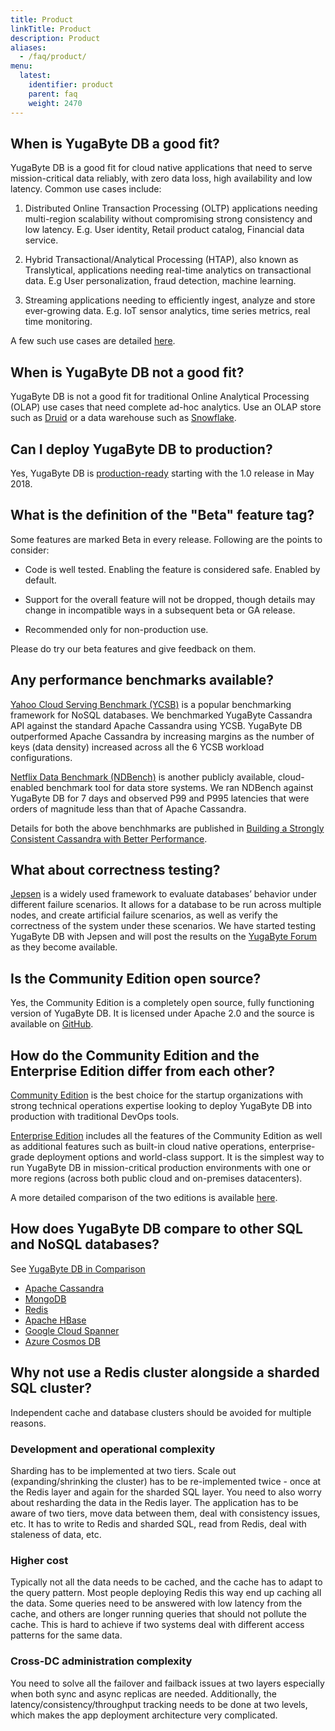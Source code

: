 ```yaml
---
title: Product
linkTitle: Product
description: Product
aliases:
  - /faq/product/
menu:
  latest:
    identifier: product
    parent: faq
    weight: 2470
---
```


## When is YugaByte DB a good fit?

YugaByte DB is a good fit for cloud native applications that need to serve mission-critical data reliably, with zero data loss, high availability and low latency. Common use cases include:

1. Distributed Online Transaction Processing (OLTP) applications needing multi-region scalability without compromising strong consistency and low latency. E.g. User identity, Retail product catalog, Financial data service.

2. Hybrid Transactional/Analytical Processing (HTAP), also known as Translytical, applications needing real-time analytics on transactional data. E.g User personalization, fraud detection, machine learning.

3. Streaming applications needing to efficiently ingest, analyze and store ever-growing data. E.g. IoT sensor analytics, time series metrics, real time monitoring.

A few such use cases are detailed [here](https://www.yugabyte.com/solutions/).

## When is YugaByte DB not a good fit?

YugaByte DB is not a good fit for traditional Online Analytical Processing (OLAP) use cases that need complete ad-hoc analytics. Use an OLAP store such as [Druid](http://druid.io/druid.html) or a data warehouse such as [Snowflake](https://www.snowflake.net/).

## Can I deploy YugaByte DB to production?

Yes, YugaByte DB is [production-ready](https://blog.yugabyte.com/announcing-yugabyte-db-1-0-f6e543d3a92b) starting with the 1.0 release in May 2018.

## What is the definition of the "Beta" feature tag?

Some features are marked Beta in every release. Following are the points to consider:

- Code is well tested. Enabling the feature is considered safe. Enabled by default.

- Support for the overall feature will not be dropped, though details may change in incompatible ways in a subsequent beta or GA release. 

- Recommended only for non-production use.

Please do try our beta features and give feedback on them.

## Any performance benchmarks available?

[Yahoo Cloud Serving Benchmark (YCSB)](https://github.com/brianfrankcooper/YCSB/wiki) is a popular benchmarking framework for NoSQL databases. We benchmarked YugaByte Cassandra API against the standard Apache Cassandra using YCSB. YugaByte DB outperformed Apache Cassandra by increasing margins as the number of keys (data density) increased across all the 6 YCSB workload configurations. 

[Netflix Data Benchmark (NDBench)](https://github.com/Netflix/ndbench) is another publicly available, cloud-enabled benchmark tool for data store systems. We ran NDBench against YugaByte DB for 7 days and observed P99 and P995 latencies that were orders of magnitude less than that of Apache Cassandra. 

Details for both the above benchhmarks are published in [Building a Strongly Consistent Cassandra with Better Performance](https://blog.yugabyte.com/building-a-strongly-consistent-cassandra-with-better-performance-aa96b1ab51d6).

## What about correctness testing?

[Jepsen](https://jepsen.io/) is a widely used framework to evaluate databases’ behavior under different failure scenarios. It allows for a database to be run across multiple nodes, and create artificial failure scenarios, as well as verify the correctness of the system under these scenarios. We have started testing YugaByte DB with Jepsen and will post the results on the [YugaByte Forum](https://forum.yugabyte.com/t/validating-yugabyte-db-with-jepsen/73) as they become available.

## Is the Community Edition open source?

Yes, the Community Edition is a completely open source, fully functioning version of YugaByte DB. It is licensed under Apache 2.0 and the source is available on [GitHub](https://github.com/yugabyte/yugabyte-db).

## How do the Community Edition and the Enterprise Edition differ from each other?

[Community Edition](/quick-start/) is the best choice for the startup organizations with strong technical operations expertise looking to deploy YugaByte DB into production with traditional DevOps tools. 

[Enterprise Edition](/deploy/enterprise-edition/) includes all the features of the Community Edition as well as additional features such as built-in cloud native operations, enterprise-grade deployment options and world-class support. It is the simplest way to run YugaByte DB in mission-critical production environments with one or more regions (across both public cloud and on-premises datacenters).

A more detailed comparison of the two editions is available [here](https://www.yugabyte.com/product/compare/).

## How does YugaByte DB compare to other SQL and NoSQL databases?

See [YugaByte DB in Comparison](/comparisons/)

- [Apache Cassandra](/comparisons/cassandra/)
- [MongoDB](/comparisons/mongodb/)
- [Redis](/comparisons/redis/)
- [Apache HBase](/comparisons/hbase/)
- [Google Cloud Spanner](/comparisons/google-spanner/)
- [Azure Cosmos DB](/comparisons/azure-cosmos/)

## Why not use a Redis cluster alongside a sharded SQL cluster?

Independent cache and database clusters should be avoided for multiple reasons.

### Development and operational complexity

Sharding has to be implemented at two tiers. Scale out (expanding/shrinking the cluster) has to be re-implemented twice - once at the Redis layer and again for the sharded SQL layer. You need to also worry about resharding the data in the Redis layer. The application has to be aware of two tiers, move data between them, deal with consistency issues, etc. It has to write to Redis and sharded SQL, read from Redis, deal with staleness of data, etc.

### Higher cost

Typically not all the data needs to be cached, and the cache has to adapt to the query pattern. Most people deploying Redis this way end up caching all the data. Some queries need to be answered with low latency from the cache, and others are longer running queries that should not pollute the cache. This is hard to achieve if two systems deal with different access patterns for the same data.

### Cross-DC administration complexity

You need to solve all the failover and failback issues at two layers especially when both sync and async replicas are needed. Additionally, the latency/consistency/throughput tracking needs to be done at two levels, which makes the app deployment architecture very complicated.
